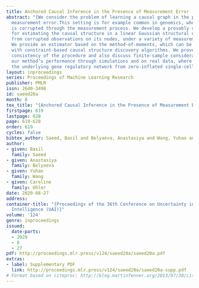 ```yaml
---
title: Anchored Causal Inference in the Presence of Measurement Error
abstract: "{We consider the problem of learning a causal graph in the presence of
  measurement error.This setting is for example common in genomics, where gene expression
  is corrupted through the measurement process. We develop a provably consistent procedure
  for estimating the causal structure in a linear Gaussian structural equation model
  from corrupted observations on its nodes, under a variety of measurement error models.
  We provide an estimator based on the method-of-moments, which can be used in conjunction
  with constraint-based causal structure discovery algorithms. We prove asymptotic
  consistency of the procedure and also discuss finite-sample considerations. We demonstrate
  our method’s performance through simulations and on real data, where we recover
  the underlying gene regulatory network from zero-inflated single-cell RNA-seq data.}"
layout: inproceedings
series: Proceedings of Machine Learning Research
publisher: PMLR
issn: 2640-3498
id: saeed20a
month: 0
tex_title: "{Anchored Causal Inference in the Presence of Measurement Error}"
firstpage: 619
lastpage: 628
page: 619-628
order: 619
cycles: false
bibtex_author: Saeed, Basil and Belyaeva, Anastasiya and Wang, Yuhao and Uhler, Caroline
author:
- given: Basil
  family: Saeed
- given: Anastasiya
  family: Belyaeva
- given: Yuhao
  family: Wang
- given: Caroline
  family: Uhler
date: 2020-08-27
address: 
container-title: "{Proceedings of the 36th Conference on Uncertainty in Artificial
  Intelligence (UAI)}"
volume: '124'
genre: inproceedings
issued:
  date-parts:
  - 2020
  - 8
  - 27
pdf: http://proceedings.mlr.press/v124/saeed20a/saeed20a.pdf
extras:
- label: Supplementary PDF
  link: http://proceedings.mlr.press/v124/saeed20a/saeed20a-supp.pdf
# Format based on citeproc: http://blog.martinfenner.org/2013/07/30/citeproc-yaml-for-bibliographies/
---
```

